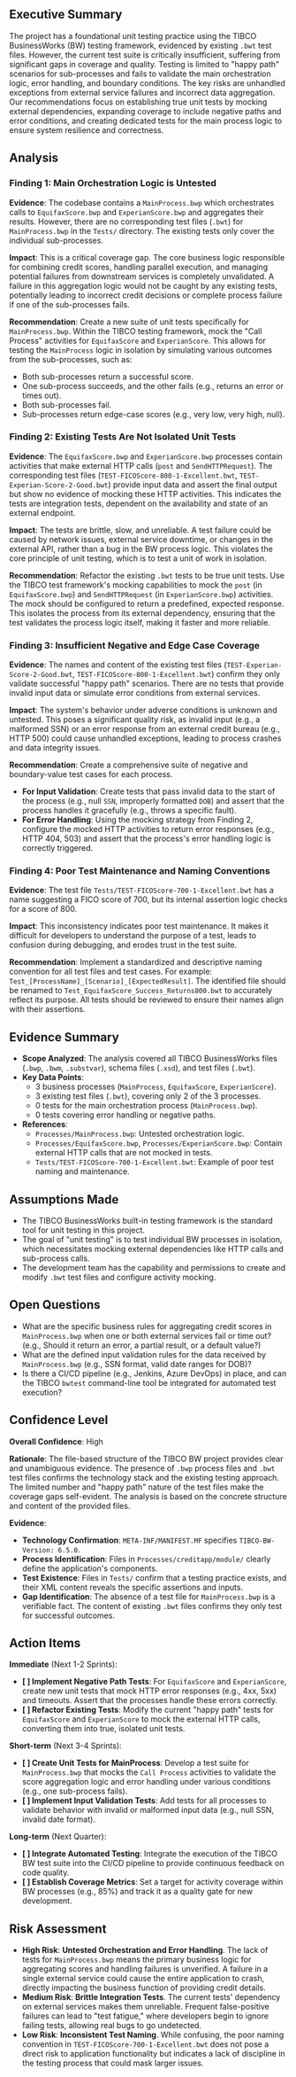 ## Executive Summary
The project has a foundational unit testing practice using the TIBCO BusinessWorks (BW) testing framework, evidenced by existing `.bwt` test files. However, the current test suite is critically insufficient, suffering from significant gaps in coverage and quality. Testing is limited to "happy path" scenarios for sub-processes and fails to validate the main orchestration logic, error handling, and boundary conditions. The key risks are unhandled exceptions from external service failures and incorrect data aggregation. Our recommendations focus on establishing true unit tests by mocking external dependencies, expanding coverage to include negative paths and error conditions, and creating dedicated tests for the main process logic to ensure system resilience and correctness.

## Analysis
### Finding 1: Main Orchestration Logic is Untested
**Evidence**: The codebase contains a `MainProcess.bwp` which orchestrates calls to `EquifaxScore.bwp` and `ExperianScore.bwp` and aggregates their results. However, there are no corresponding test files (`.bwt`) for `MainProcess.bwp` in the `Tests/` directory. The existing tests only cover the individual sub-processes.

**Impact**: This is a critical coverage gap. The core business logic responsible for combining credit scores, handling parallel execution, and managing potential failures from downstream services is completely unvalidated. A failure in this aggregation logic would not be caught by any existing tests, potentially leading to incorrect credit decisions or complete process failure if one of the sub-processes fails.

**Recommendation**: Create a new suite of unit tests specifically for `MainProcess.bwp`. Within the TIBCO testing framework, mock the "Call Process" activities for `EquifaxScore` and `ExperianScore`. This allows for testing the `MainProcess` logic in isolation by simulating various outcomes from the sub-processes, such as:
-   Both sub-processes return a successful score.
-   One sub-process succeeds, and the other fails (e.g., returns an error or times out).
-   Both sub-processes fail.
-   Sub-processes return edge-case scores (e.g., very low, very high, null).

### Finding 2: Existing Tests Are Not Isolated Unit Tests
**Evidence**: The `EquifaxScore.bwp` and `ExperianScore.bwp` processes contain activities that make external HTTP calls (`post` and `SendHTTPRequest`). The corresponding test files (`TEST-FICOScore-800-1-Excellent.bwt`, `TEST-Experian-Score-2-Good.bwt`) provide input data and assert the final output but show no evidence of mocking these HTTP activities. This indicates the tests are integration tests, dependent on the availability and state of an external endpoint.

**Impact**: The tests are brittle, slow, and unreliable. A test failure could be caused by network issues, external service downtime, or changes in the external API, rather than a bug in the BW process logic. This violates the core principle of unit testing, which is to test a unit of work in isolation.

**Recommendation**: Refactor the existing `.bwt` tests to be true unit tests. Use the TIBCO test framework's mocking capabilities to mock the `post` (in `EquifaxScore.bwp`) and `SendHTTPRequest` (in `ExperianScore.bwp`) activities. The mock should be configured to return a predefined, expected response. This isolates the process from its external dependency, ensuring that the test validates the process logic itself, making it faster and more reliable.

### Finding 3: Insufficient Negative and Edge Case Coverage
**Evidence**: The names and content of the existing test files (`TEST-Experian-Score-2-Good.bwt`, `TEST-FICOScore-800-1-Excellent.bwt`) confirm they only validate successful "happy path" scenarios. There are no tests that provide invalid input data or simulate error conditions from external services.

**Impact**: The system's behavior under adverse conditions is unknown and untested. This poses a significant quality risk, as invalid input (e.g., a malformed SSN) or an error response from an external credit bureau (e.g., HTTP 500) could cause unhandled exceptions, leading to process crashes and data integrity issues.

**Recommendation**: Create a comprehensive suite of negative and boundary-value test cases for each process.
-   **For Input Validation**: Create tests that pass invalid data to the start of the process (e.g., null `SSN`, improperly formatted `DOB`) and assert that the process handles it gracefully (e.g., throws a specific fault).
-   **For Error Handling**: Using the mocking strategy from Finding 2, configure the mocked HTTP activities to return error responses (e.g., HTTP 404, 503) and assert that the process's error handling logic is correctly triggered.

### Finding 4: Poor Test Maintenance and Naming Conventions
**Evidence**: The test file `Tests/TEST-FICOScore-700-1-Excellent.bwt` has a name suggesting a FICO score of 700, but its internal assertion logic checks for a score of 800.

**Impact**: This inconsistency indicates poor test maintenance. It makes it difficult for developers to understand the purpose of a test, leads to confusion during debugging, and erodes trust in the test suite.

**Recommendation**: Implement a standardized and descriptive naming convention for all test files and test cases. For example: `Test_[ProcessName]_[Scenario]_[ExpectedResult]`. The identified file should be renamed to `Test_EquifaxScore_Success_Returns800.bwt` to accurately reflect its purpose. All tests should be reviewed to ensure their names align with their assertions.

## Evidence Summary
-   **Scope Analyzed**: The analysis covered all TIBCO BusinessWorks files (`.bwp`, `.bwm`, `.substvar`), schema files (`.xsd`), and test files (`.bwt`).
-   **Key Data Points**:
    -   3 business processes (`MainProcess`, `EquifaxScore`, `ExperianScore`).
    -   3 existing test files (`.bwt`), covering only 2 of the 3 processes.
    -   0 tests for the main orchestration process (`MainProcess.bwp`).
    -   0 tests covering error handling or negative paths.
-   **References**:
    -   `Processes/MainProcess.bwp`: Untested orchestration logic.
    -   `Processes/EquifaxScore.bwp`, `Processes/ExperianScore.bwp`: Contain external HTTP calls that are not mocked in tests.
    -   `Tests/TEST-FICOScore-700-1-Excellent.bwt`: Example of poor test naming and maintenance.

## Assumptions Made
-   The TIBCO BusinessWorks built-in testing framework is the standard tool for unit testing in this project.
-   The goal of "unit testing" is to test individual BW processes in isolation, which necessitates mocking external dependencies like HTTP calls and sub-process calls.
-   The development team has the capability and permissions to create and modify `.bwt` test files and configure activity mocking.

## Open Questions
-   What are the specific business rules for aggregating credit scores in `MainProcess.bwp` when one or both external services fail or time out? (e.g., Should it return an error, a partial result, or a default value?)
-   What are the defined input validation rules for the data received by `MainProcess.bwp` (e.g., SSN format, valid date ranges for DOB)?
-   Is there a CI/CD pipeline (e.g., Jenkins, Azure DevOps) in place, and can the TIBCO `bwtest` command-line tool be integrated for automated test execution?

## Confidence Level
**Overall Confidence**: High

**Rationale**: The file-based structure of the TIBCO BW project provides clear and unambiguous evidence. The presence of `.bwp` process files and `.bwt` test files confirms the technology stack and the existing testing approach. The limited number and "happy path" nature of the test files make the coverage gaps self-evident. The analysis is based on the concrete structure and content of the provided files.

**Evidence**:
-   **Technology Confirmation**: `META-INF/MANIFEST.MF` specifies `TIBCO-BW-Version: 6.5.0`.
-   **Process Identification**: Files in `Processes/creditapp/module/` clearly define the application's components.
-   **Test Existence**: Files in `Tests/` confirm that a testing practice exists, and their XML content reveals the specific assertions and inputs.
-   **Gap Identification**: The absence of a test file for `MainProcess.bwp` is a verifiable fact. The content of existing `.bwt` files confirms they only test for successful outcomes.

## Action Items
**Immediate** (Next 1-2 Sprints):
-   **[ ] Implement Negative Path Tests**: For `EquifaxScore` and `ExperianScore`, create new unit tests that mock HTTP error responses (e.g., 4xx, 5xx) and timeouts. Assert that the processes handle these errors correctly.
-   **[ ] Refactor Existing Tests**: Modify the current "happy path" tests for `EquifaxScore` and `ExperianScore` to mock the external HTTP calls, converting them into true, isolated unit tests.

**Short-term** (Next 3-4 Sprints):
-   **[ ] Create Unit Tests for MainProcess**: Develop a test suite for `MainProcess.bwp` that mocks the `Call Process` activities to validate the score aggregation logic and error handling under various conditions (e.g., one sub-process fails).
-   **[ ] Implement Input Validation Tests**: Add tests for all processes to validate behavior with invalid or malformed input data (e.g., null SSN, invalid date format).

**Long-term** (Next Quarter):
-   **[ ] Integrate Automated Testing**: Integrate the execution of the TIBCO BW test suite into the CI/CD pipeline to provide continuous feedback on code quality.
-   **[ ] Establish Coverage Metrics**: Set a target for activity coverage within BW processes (e.g., 85%) and track it as a quality gate for new development.

## Risk Assessment
-   **High Risk**: **Untested Orchestration and Error Handling**. The lack of tests for `MainProcess.bwp` means the primary business logic for aggregating scores and handling failures is unverified. A failure in a single external service could cause the entire application to crash, directly impacting the business function of providing credit details.
-   **Medium Risk**: **Brittle Integration Tests**. The current tests' dependency on external services makes them unreliable. Frequent false-positive failures can lead to "test fatigue," where developers begin to ignore failing tests, allowing real bugs to go undetected.
-   **Low Risk**: **Inconsistent Test Naming**. While confusing, the poor naming convention in `TEST-FICOScore-700-1-Excellent.bwt` does not pose a direct risk to application functionality but indicates a lack of discipline in the testing process that could mask larger issues.
